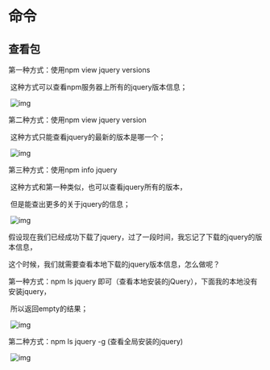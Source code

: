 # 命令

## 查看包

第一种方式：使用npm view jquery versions

​                    这种方式可以查看npm服务器上所有的jquery版本信息；

​                    ![img](https://img-blog.csdn.net/20180313173055768?watermark/2/text/Ly9ibG9nLmNzZG4ubmV0L2N2cGVy/font/5a6L5L2T/fontsize/400/fill/I0JBQkFCMA==/dissolve/70)

第二种方式：使用npm view jquery version

​                    这种方式只能查看jquery的最新的版本是哪一个；

​                    ![img](https://img-blog.csdn.net/20180313173103644?watermark/2/text/Ly9ibG9nLmNzZG4ubmV0L2N2cGVy/font/5a6L5L2T/fontsize/400/fill/I0JBQkFCMA==/dissolve/70)

第三种方式：使用npm info jquery

​                    这种方式和第一种类似，也可以查看jquery所有的版本，

​                    但是能查出更多的关于jquery的信息；

​                    ![img](https://img-blog.csdn.net/20180313173112300?watermark/2/text/Ly9ibG9nLmNzZG4ubmV0L2N2cGVy/font/5a6L5L2T/fontsize/400/fill/I0JBQkFCMA==/dissolve/70)

假设现在我们已经成功下载了jquery，过了一段时间，我忘记了下载的jquery的版本信息，

这个时候，我们就需要查看本地下载的jquery版本信息，怎么做呢？

第一种方式：npm ls jquery 即可（查看本地安装的jQuery），下面我的本地没有安装jquery，

​                    所以返回empty的结果；

​                    ![img](https://img-blog.csdn.net/20180313173527357?watermark/2/text/Ly9ibG9nLmNzZG4ubmV0L2N2cGVy/font/5a6L5L2T/fontsize/400/fill/I0JBQkFCMA==/dissolve/70)

第二种方式：npm ls jquery -g    (查看全局安装的jquery)

​                    ![img](https://img-blog.csdn.net/20180313173534437?watermark/2/text/Ly9ibG9nLmNzZG4ubmV0L2N2cGVy/font/5a6L5L2T/fontsize/400/fill/I0JBQkFCMA==/dissolve/70)